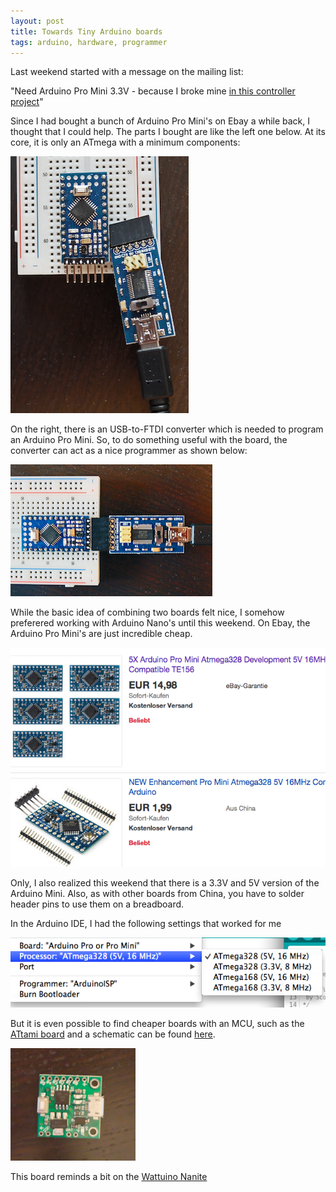 ```yaml
---
layout: post
title: Towards Tiny Arduino boards
tags: arduino, hardware, programmer
---
```


Last weekend started with a message on the mailing list:

  "Need Arduino Pro Mini 3.3V - because I broke mine [in this controller project](https://github.com/5shekel/wiperMotorPlatform)"

Since I had bought a bunch of Arduino Pro Mini's on Ebay a while back, I thought that I could help. The parts I bought are like the left one below. At its core, it is only an ATmega with a minimum components:

<img src="/media/images/pro_mini_1.png" />

On the right, there is an USB-to-FTDI converter which is needed to program an Arduino Pro Mini. So, to do something useful with the board, the converter can act as a nice programmer as shown below:

<img src="/media/images/pro_mini_2.png" />

While the basic idea of combining two boards felt nice, I somehow preferered working with Arduino Nano's until this weekend.  On Ebay, the Arduino Pro Mini's are just incredible cheap.

<img src="/media/images/ebay_pro_mini.png" />

Only, I also realized this weekend that  there is a 3.3V and 5V version of the Arduino Mini. Also, as with other boards from China, you have to solder header pins to use them on a breadboard.  

In the Arduino IDE, I had the following settings that worked for me

<img src="/media/images/arduino_mini_settings.png" />

But it is even possible to find cheaper boards with an MCU, such as the [ATtami board](http://telavivmakers.org/ATtami) and a schematic can be found [here](https://github.com/telavivmakers/at-tami).

<img src="/media/images/attami.png" />

This board reminds a bit on the [Wattuino Nanite](http://www.watterott.com/en/Wattuino-Nanite85)


